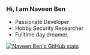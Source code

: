 ### Hi, I am Naveen Ben
- Passionate Developer
- Hobby Security Researcher
- Fulltime day dreamer. 

[![Naveen Ben's GitHub stats](https://github-readme-stats.vercel.app/api?username=naveenben&show_icons=true&theme=dark)](https://github.com/anuraghazra/github-readme-stats)
